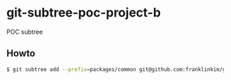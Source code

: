 # git-subtree-poc-project-b
POC subtree

## Howto

```bash
$ git subtree add --prefix=packages/common git@github.com:franklinkim/git-subtree-poc-common.git fork/project-b --squash
```